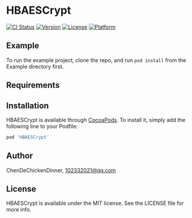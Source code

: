 # HBAESCrypt

[![CI Status](https://img.shields.io/travis/ChenDeChickenDinner/HBAESCrypt.svg?style=flat)](https://travis-ci.org/ChenDeChickenDinner/HBAESCrypt)
[![Version](https://img.shields.io/cocoapods/v/HBAESCrypt.svg?style=flat)](https://cocoapods.org/pods/HBAESCrypt)
[![License](https://img.shields.io/cocoapods/l/HBAESCrypt.svg?style=flat)](https://cocoapods.org/pods/HBAESCrypt)
[![Platform](https://img.shields.io/cocoapods/p/HBAESCrypt.svg?style=flat)](https://cocoapods.org/pods/HBAESCrypt)

## Example

To run the example project, clone the repo, and run `pod install` from the Example directory first.

## Requirements

## Installation

HBAESCrypt is available through [CocoaPods](https://cocoapods.org). To install
it, simply add the following line to your Podfile:

```ruby
pod 'HBAESCrypt'
```

## Author

ChenDeChickenDinner, 102332021@qq.com

## License

HBAESCrypt is available under the MIT license. See the LICENSE file for more info.
